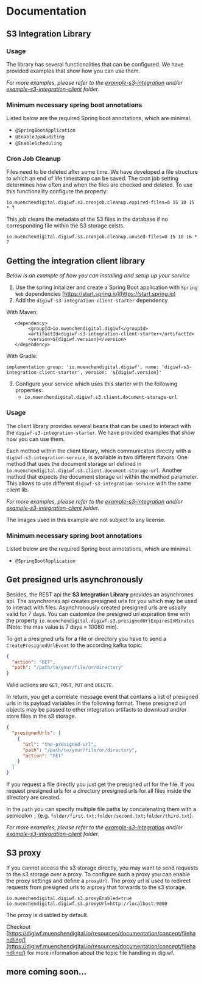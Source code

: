 # Documentation

<!-- USAGE EXAMPLES -->

## S3 Integration Library

### Usage

The library has several functionalities that can be configured. We have provided examples that show how you can use
them.

_For more examples, please refer to
the [example-s3-integration](https://github.com/it-at-m/digiwf-s3-integration/tree/dev/example-s3-integration)
and/or [example-s3-integration-client](https://github.com/it-at-m/digiwf-s3-integration/tree/dev/example-s3-integration-client)
folder._

### Minimum necessary spring boot annotations

Listed below are the required Spring boot annotations, which are minimal.

* `@SpringBootApplication`
* `@EnableJpaAuditing`
* `@EnableScheduling`

### Cron Job Cleanup

Files need to be deleted after some time. We have developed a file structure to which an end of life timestamp can be
saved.
The cron job setting determines how often and when the files are checked and deleted. To use this functionality
configure the property:

``io.muenchendigital.digiwf.s3.cronjob.cleanup.expired-files=0 15 10 15 * ?``

This job cleans the metadata of the S3 files in the database if no corresponding file within the S3 storage exists.

``io.muenchendigital.digiwf.s3.cronjob.cleanup.unused-files=0 15 10 16 * ?``

## Getting the integration client library

_Below is an example of how you can installing and setup up your service_

1. Use the spring initalizer and create a Spring Boot application with `Spring Web`
   dependencies [https://start.spring.io](https://start.spring.io)
2. Add the `digiwf-s3-integration-client-starter` dependency

With Maven:

```
   <dependency>
        <groupId>io.muenchendigital.digiwf</groupId>
        <artifactId>digiwf-s3-integration-client-starter</artifactId>
        <version>${digiwf.version}</version>
   </dependency>
```

With Gradle:

```
implementation group: 'io.muenchendigital.digiwf', name: 'digiwf-s3-integration-client-starter', version: '${digiwf.version}'
```

3. Configure your service which uses this starter with the following properties:
    - `io.muenchendigital.digiwf.s3.client.document-storage-url`

### Usage

The client library provides several beans that can be used to interact with the `digiwf-s3-integration-starter`.
We have provided examples that show how you can use them.

Each method within the client library, which communicates directly with a `digiwf-s3-integration-service`, is available
in two different flavors.
One method that uses the document storage url defined in `io.muenchendigital.digiwf.s3.client.document-storage-url`.
Another method that expects the document storage url within the method parameter.
This allows to use different `digiwf-s3-integration-service` with the same client lib.

_For more examples, please refer to
the [example-s3-integration](https://github.com/it-at-m/digiwf-s3-integration/tree/dev/example-s3-integration)
and/or [example-s3-integration-client](https://github.com/it-at-m/digiwf-s3-integration/tree/dev/example-s3-integration-client)
folder._

The images used in this example are not subject to any license.

### Minimum necessary spring boot annotations

Listed below are the required Spring boot annotations, which are minimal.

* ```@SpringBootApplication```

## Get presigned urls asynchronously

Besides, the REST api the **S3 Integration Library** provides an asynchrones api.
The asynchrones api creates presigned urls for you which may be used to interact with files.
Asynchronously created presigned urls are usually valid for 7 days.
You can customize the presigned url expiration time with the
property `io.muenchendigital.digiwf.s3.presignedUrlExpiresInMinutes` (Note: the max value is 7 days = 10080 min).

To get a presigned urls for a file or directory you have to send a `CreatePresignedUrlEvent` to the according kafka
topic:

```json
{
  "action": "GET",
  "path": "/path/to/your/file/or/directory"
}
```

Valid actions are `GET`, `POST`, `PUT` and `DELETE`.

In return, you get a correlate message event that contains a list of presigned urls in its payload variables in the
following format.
These presigned url objects may be passed to other integration artifacts to download and/or store files in the s3
storage.

```json
{
  "presignedUrls": [
    {
      "url": "the-presigned-url",
      "path": "/path/to/your/file/or/directory",
      "action": "GET"
    }
  ]
}
```

If you request a file directly you just get the presigned url for the file.
If you request presigned urls for a directory presigned urls for all files inside the directory are created.

In the `path` you can specify multiple file paths by concatenating them with a semicolon `;` (e.g. `folder/first.txt;folder/second.txt;folder/third.txt`).

_For more examples, please refer to
the [example-s3-integration](https://github.com/it-at-m/digiwf-s3-integration/tree/dev/example-s3-integration)
and/or [example-s3-integration-client](https://github.com/it-at-m/digiwf-s3-integration/tree/dev/example-s3-integration-client)
folder._

## S3 proxy

If you cannot access the s3 storage directly, you may want to send requests to the s3 storage over a proxy.
To configure such a proxy you can enable the proxy settings and define a `proxyUrl`.
The proxy url is used to redirect requests from presigned urls to a proxy that forwards to the s3 storage.

````properties
io.muenchendigital.digiwf.s3.proxyEnabled=true
io.muenchendigital.digiwf.s3.proxyUrl=http://localhost:9000
````

The proxy is disabled by default.

Checkout [https://digiwf.muenchendigital.io/resources/documentation/concept/filehandling/](https://digiwf.muenchendigital.io/resources/documentation/concept/filehandling/)
for more information about the topic file handling in digiwf.

## more coming soon...
